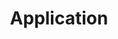 ---
layout: default
title: Application
has_children: true
nav_order: 7
description: ""
permalink: /Documentation/Application
---